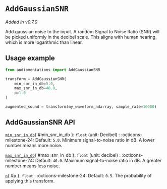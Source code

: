 # `AddGaussianSNR`

_Added in v0.7.0_

Add gaussian noise to the input. A random Signal to Noise Ratio (SNR) will be picked
uniformly in the decibel scale. This aligns with human hearing, which is more
logarithmic than linear.


## Usage example

```python
from audiomentations import AddGaussianSNR

transform = AddGaussianSNR(
    min_snr_in_db=5.0,
    max_snr_in_db=40.0,
    p=1.0
)

augmented_sound = transform(my_waveform_ndarray, sample_rate=16000)
```

## AddGaussianSNR API

[`min_snr_in_db`](#min_snr_in_db){ #min_snr_in_db }: `float` (unit: Decibel)
:   :octicons-milestone-24: Default: `5.0`. Minimum signal-to-noise ratio in dB. A lower
    number means more noise.

[`max_snr_in_db`](#max_snr_in_db){ #max_snr_in_db }: `float` (unit: decibel)
:   :octicons-milestone-24: Default: `40.0`. Maximum signal-to-noise ratio in dB. A
    greater number means less noise.

[`p`](#p){ #p }: `float`
:   :octicons-milestone-24: Default: `0.5`. The probability of applying this transform.
